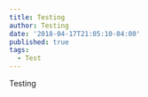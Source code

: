 ```yaml
---
title: Testing
author: Testing
date: '2018-04-17T21:05:10-04:00'
published: true
tags:
  - Test
---
```

Testing
